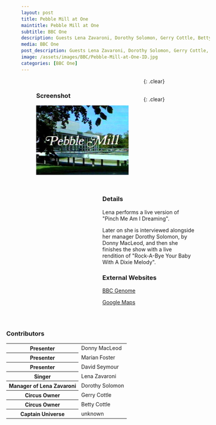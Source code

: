 ```yaml
---
layout: post
title: Pebble Mill at One
maintitle: Pebble Mill at One
subtitle: BBC One
description: Guests Lena Zavaroni, Dorothy Solomon, Gerry Cottle, Betty Cottle and Captain Universe.
media: BBC One
post_description: Guests Lena Zavaroni, Dorothy Solomon, Gerry Cottle, Betty Cottle and Captain Universe.
image: /assets/images/BBC/Pebble-Mill-at-One-ID.jpg
categories: [BBC One]
---
```


<figure class="fig1">
<figcaption>
<h3 id="screenshot">Screenshot</h3>
</figcaption>
<img src="/assets/images/BBC/Pebble-Mill-at-One-ID.jpg" class="full-width">
</figure>

<figure class="fig2">
<figcaption>
<h3 id="detail">Details</h3>
<p>Lena performs a live version of "Pinch Me Am I Dreaming".</p>
<p>Later on she is interviewed alongside her manager Dorothy Solomon, by Donny MacLeod, and then she finishes the show with a live rendition of "Rock-A-Bye Your Baby With A Dixie Melody".</p>
<h3 id="external-websites">External Websites</h3>
<p><a href="https://genome.ch.bbc.co.uk/schedules/bbcone/london/1977-03-11#at-13.00">BBC Genome</a></p>
<p><a href="https://www.google.com/maps/d/u/0/viewer?mid=1D1D0ERV_FQMNb9XZzJ-J3yUlK8aI4vhI&ll=52.45050000000002%2C-1.9132999999999356&z=19">Google Maps</a></p>
</figcaption>
</figure>

{: .clear}

<figure class="fig3">
<figcaption>
<h3 id="contributors">Contributors</h3>
<table>
<tr><th>Presenter</th><td>Donny MacLeod</td></tr>
<tr><th>Presenter</th><td>Marian Foster</td></tr>
<tr><th>Presenter</th><td>David Seymour</td></tr>
<tr><th>Singer</th><td>Lena Zavaroni</td></tr>
<tr><th>Manager of Lena Zavaroni</th><td>Dorothy Solomon</td></tr>
<tr><th>Circus Owner</th><td>Gerry Cottle</td></tr>
<tr><th>Circus Owner</th><td>Betty Cottle</td></tr>
<tr><th>Captain Universe</th><td>unknown</td></tr>
</table>
</figcaption>
</figure>

<br />{: .clear}

<style>
.fig1 {float:left; width:49%;}

.fig2 {float:right; width:49%;}

.fig3 {float:right; width:100%;}

figcaption {float:left; width:100%;}

@media only screen and (max-width: 700px) {
.fig1, .fig2 {float:left; width:100%;}
figcaption {float:left; width:100%; margin-bottom: 10px;}
}
</style>

